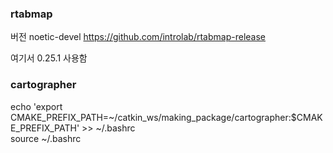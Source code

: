 ### rtabmap

버전 noetic-devel 
https://github.com/introlab/rtabmap-release

여기서 0.25.1 사용함 


### cartographer
echo 'export CMAKE_PREFIX_PATH=~/catkin_ws/making_package/cartographer:$CMAKE_PREFIX_PATH' >> ~/.bashrc  
source ~/.bashrc
